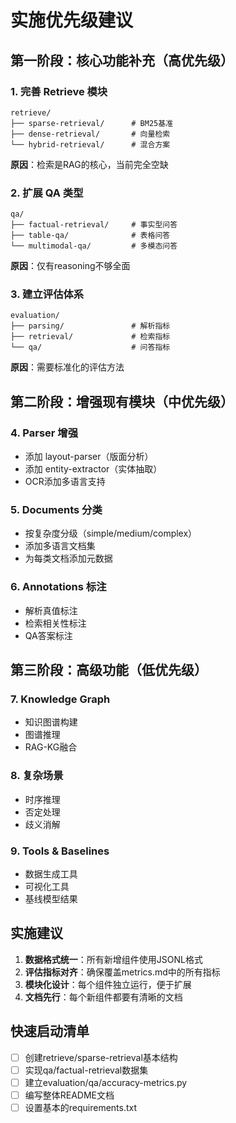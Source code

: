 # 实施优先级建议

## 第一阶段：核心功能补充（高优先级）

### 1. 完善 Retrieve 模块
```
retrieve/
├── sparse-retrieval/      # BM25基准
├── dense-retrieval/       # 向量检索
└── hybrid-retrieval/      # 混合方案
```
**原因**：检索是RAG的核心，当前完全空缺

### 2. 扩展 QA 类型
```
qa/
├── factual-retrieval/     # 事实型问答
├── table-qa/              # 表格问答
└── multimodal-qa/         # 多模态问答
```
**原因**：仅有reasoning不够全面

### 3. 建立评估体系
```
evaluation/
├── parsing/               # 解析指标
├── retrieval/             # 检索指标
└── qa/                    # 问答指标
```
**原因**：需要标准化的评估方法

## 第二阶段：增强现有模块（中优先级）

### 4. Parser 增强
- 添加 layout-parser（版面分析）
- 添加 entity-extractor（实体抽取）
- OCR添加多语言支持

### 5. Documents 分类
- 按复杂度分级（simple/medium/complex）
- 添加多语言文档集
- 为每类文档添加元数据

### 6. Annotations 标注
- 解析真值标注
- 检索相关性标注
- QA答案标注

## 第三阶段：高级功能（低优先级）

### 7. Knowledge Graph
- 知识图谱构建
- 图谱推理
- RAG-KG融合

### 8. 复杂场景
- 时序推理
- 否定处理
- 歧义消解

### 9. Tools & Baselines
- 数据生成工具
- 可视化工具
- 基线模型结果

## 实施建议

1. **数据格式统一**：所有新增组件使用JSONL格式
2. **评估指标对齐**：确保覆盖metrics.md中的所有指标
3. **模块化设计**：每个组件独立运行，便于扩展
4. **文档先行**：每个新组件都要有清晰的文档

## 快速启动清单

- [ ] 创建retrieve/sparse-retrieval基本结构
- [ ] 实现qa/factual-retrieval数据集
- [ ] 建立evaluation/qa/accuracy-metrics.py
- [ ] 编写整体README文档
- [ ] 设置基本的requirements.txt
